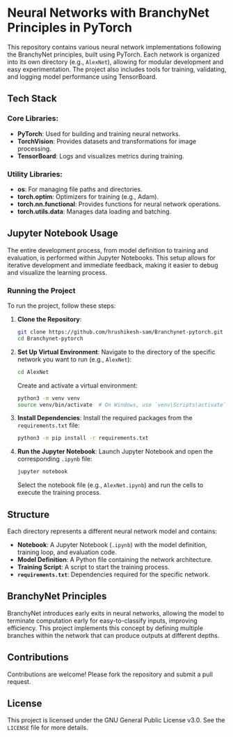 # Neural Networks with BranchyNet Principles in PyTorch

This repository contains various neural network implementations following the BranchyNet principles, built using PyTorch. Each network is organized into its own directory (e.g., `AlexNet`), allowing for modular development and easy experimentation. The project also includes tools for training, validating, and logging model performance using TensorBoard.

## Tech Stack

### Core Libraries:
- **PyTorch**: Used for building and training neural networks.
- **TorchVision**: Provides datasets and transformations for image processing.
- **TensorBoard**: Logs and visualizes metrics during training.

### Utility Libraries:
- **os**: For managing file paths and directories.
- **torch.optim**: Optimizers for training (e.g., Adam).
- **torch.nn.functional**: Provides functions for neural network operations.
- **torch.utils.data**: Manages data loading and batching.

## Jupyter Notebook Usage

The entire development process, from model definition to training and evaluation, is performed within Jupyter Notebooks. This setup allows for iterative development and immediate feedback, making it easier to debug and visualize the learning process.

### Running the Project

To run the project, follow these steps:

1. **Clone the Repository**:
    ```bash
    git clone https://github.com/hrushikesh-sam/Branchynet-pytorch.git
    cd Branchynet-pytorch
    ```

2. **Set Up Virtual Environment**:
    Navigate to the directory of the specific network you want to run (e.g., `AlexNet`):
    ```bash
    cd AlexNet
    ```
    Create and activate a virtual environment:
    ```bash
    python3 -m venv venv
    source venv/bin/activate  # On Windows, use `venv\Scripts\activate`
    ```

3. **Install Dependencies**:
    Install the required packages from the `requirements.txt` file:
    ```bash
    python3 -m pip install -r requirements.txt
    ```

4. **Run the Jupyter Notebook**:
    Launch Jupyter Notebook and open the corresponding `.ipynb` file:
    ```bash
    jupyter notebook
    ```
    Select the notebook file (e.g., `AlexNet.ipynb`) and run the cells to execute the training process.

## Structure

Each directory represents a different neural network model and contains:
- **Notebook**: A Jupyter Notebook (`.ipynb`) with the model definition, training loop, and evaluation code.
- **Model Definition**: A Python file containing the network architecture.
- **Training Script**: A script to start the training process.
- **`requirements.txt`**: Dependencies required for the specific network.

## BranchyNet Principles

BranchyNet introduces early exits in neural networks, allowing the model to terminate computation early for easy-to-classify inputs, improving efficiency. This project implements this concept by defining multiple branches within the network that can produce outputs at different depths.

## Contributions

Contributions are welcome! Please fork the repository and submit a pull request.

## License

This project is licensed under the GNU General Public License v3.0. See the `LICENSE` file for more details.
